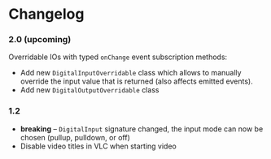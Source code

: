 # Changelog


### 2.0 (upcoming)

Overridable IOs with typed `onChange` event subscription methods:

* Add new `DigitalInputOverridable` class which allows to manually override the input value
  that is returned (also affects emitted events).
* Add new `DigitalOutputOverridable` class

### 1.2

* **breaking** – `DigitalInput` signature changed, the input mode can now be chosen
  (pullup, pulldown, or off)
* Disable video titles in VLC when starting video
